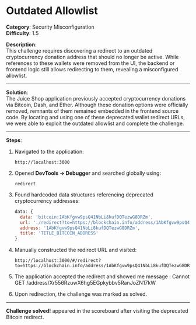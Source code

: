 # Outdated Allowlist

**Category**: Security Misconfiguration  
**Difficulty**: 1.5

**Description**:  
This challenge requires discovering a redirect to an outdated cryptocurrency donation address that should no longer be active. While references to these wallets were removed from the UI, the backend or frontend logic still allows redirecting to them, revealing a misconfigured allowlist.

---

**Solution**:  
The Juice Shop application previously accepted cryptocurrency donations via Bitcoin, Dash, and Ether. Although these donation options were officially removed, remnants of them remained embedded in the frontend source code. By locating and using one of these deprecated wallet redirect URLs, we were able to exploit the outdated allowlist and complete the challenge.

---

**Steps**:

1. Navigated to the application:
   
   ```
   http://localhost:3000
   ```

2. Opened **DevTools → Debugger** and searched globally using:
   
   ```
   redirect
   ```

3. Found hardcoded data structures referencing deprecated cryptocurrency addresses:
   
   ```js
   data: {
     data: 'bitcoin:1AbKfgvw9psQ41NbLi8kufDQTezwG8DRZm',
     url: './redirect?to=https://blockchain.info/address/1AbKfgvw9psQ41NbLi8kufDQTezwG8DRZm',
     address: '1AbKfgvw9psQ41NbLi8kufDQTezwG8DRZm',
     title: 'TITLE_BITCOIN_ADDRESS'
   }
   ```

4. Manually constructed the redirect URL and visited:
   
   ```
   http://localhost:3000/#/redirect?to=https://blockchain.info/address/1AbKfgvw9psQ41NbLi8kufDQTezwG8DRZm
   ```

5. The application accepted the redirect and showed me message : Cannot GET /address/Xr556RzuwX6hg5EGpkybbv5RanJoZN17kW

6. Upon redirection, the challenge was marked as solved.

---

**Challenge solved!** appeared in the scoreboard after visiting the deprecated Bitcoin redirect.
